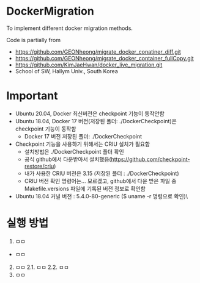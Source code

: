 # DockerMigration

To implement different docker migration methods.

Code is partially from
- https://github.com/GEONheong/migrate_docker_conatiner_diff.git
- https://github.com/GEONheong/migrate_docker_container_fullCopy.git
- https://github.com/KimJaeHwan/docker_live_migration.git
- School of SW, Hallym Univ., South Korea

# Important
- Ubuntu 20.04, Docker 최신버전은 checkpoint 기능이 동작안함
- Ubuntu 18.04, Docker 17 버전(저장된 폴더: ./DockerCheckpoint)은 checkpoint 기능이 동작함
  - Docker 17 버전 저장된 폴더: ./DockerCheckpoint
- Checkpoint 기능을 사용하기 위해서는 CRIU 설치가 필요함
  - 설치방법은 ./DockerCheckpoint 폴더 확인
  - 공식 github에서 다운받아서 설치했음(https://github.com/checkpoint-restore/criu) 
  - 내가 사용한 CRIU 버전은 3.15 (저장된 폴더 : ./DockerCheckpoint)
  - CRIU 버전 확인 명령어는... 모르겠고, github에서 다운 받은 파일 중 Makefile.versions 파일에 기록된 버전 정보로 확인함
- Ubuntu 18.04 커널 버전 : 5.4.0-80-generic ($ uname -r 명령으로 확인)\

# 실행 방법
1. ㅁㅁ
  - ㅁㅁ
2. ㅁㅁ
  2.1. ㅁㅁ
  2.2. ㅁㅁ
3. ㅁㅁ